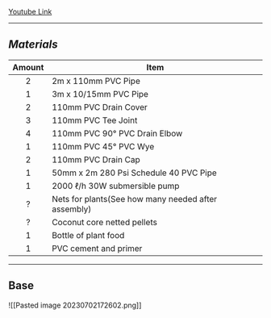 
[Youtube Link](https://www.youtube.com/watch?v=a7LJsXw-Q2g)
___
## *Materials*

|Amount|Item|
|:---:|---|
|2|2m x 110mm PVC Pipe|
|1|3m x 10/15mm PVC Pipe|
|2|110mm PVC Drain Cover|
|3|110mm PVC Tee Joint|
|4|110mm PVC 90° PVC Drain Elbow|
|1|110mm PVC 45° PVC Wye|
|2|110mm PVC Drain Cap|
|1|50mm x 2m 280 Psi Schedule 40 PVC Pipe|
|1|2000 ℓ/h 30W submersible pump|
|?|Nets for plants(See how many needed after assembly)|
|?|Coconut core netted pellets|
|1|Bottle of plant food|
|1|PVC cement and primer|

___

## Base 

![[Pasted image 20230702172602.png]]


